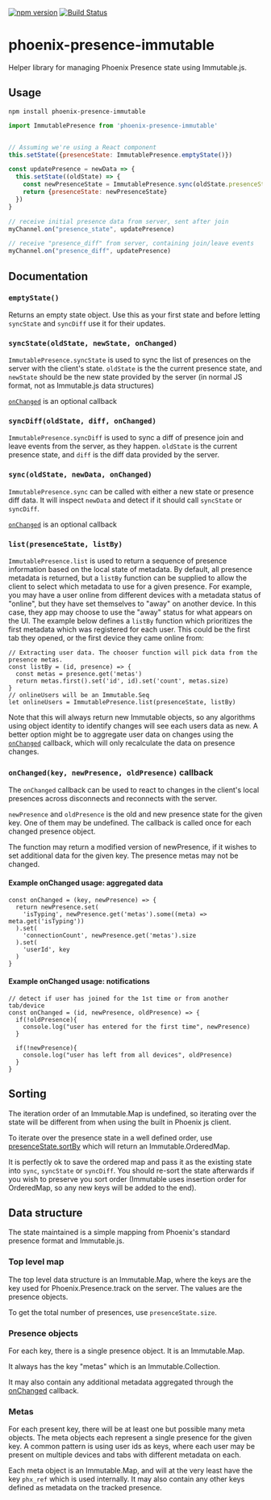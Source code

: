 [![npm version](https://badge.fury.io/js/phoenix-presence-immutable.svg)](https://badge.fury.io/js/phoenix-presence-immutable)
[![Build Status](https://travis-ci.org/alvinlindstam/phoenix-presence-immutable.svg?branch=master)](https://travis-ci.org/alvinlindstam/phoenix-presence-immutable)


# phoenix-presence-immutable

Helper library for managing Phoenix Presence state using Immutable.js.

## Usage

`npm install phoenix-presence-immutable`

```javascript
import ImmutablePresence from 'phoenix-presence-immutable'


// Assuming we're using a React component
this.setState({presenceState: ImmutablePresence.emptyState()})

const updatePresence = newData => {
  this.setState((oldState) => {
    const newPresenceState = ImmutablePresence.sync(oldState.presenceState, newData)
    return {presenceState: newPresenceState}
  })
}

// receive initial presence data from server, sent after join
myChannel.on("presence_state", updatePresence)

// receive "presence_diff" from server, containing join/leave events
myChannel.on("presence_diff", updatePresence)
```

## Documentation

### `emptyState()`
Returns an empty state object. Use this as your first state and before letting
`syncState` and `syncDiff` use it for their updates.

### `syncState(oldState, newState, onChanged)`
`ImmutablePresence.syncState` is used to sync the list of presences on the server
with the client's state. `oldState` is the the current presence state, and `newState`
should be the new state provided by the server (in normal JS format, not as Immutable.js 
data structures)

[`onChanged`](#onChanged) is an optional callback

### `syncDiff(oldState, diff, onChanged)`
`ImmutablePresence.syncDiff` is used to sync a diff of presence join and leave
events from the server, as they happen. `oldState` is the current presence state, and
`diff` is the diff data provided by the server.

### `sync(oldState, newData, onChanged)`
`ImmutablePresence.sync` can be called with either a new state or presence diff data.
It will inspect `newData` and detect if it should call `syncState` or `syncDiff`.

[`onChanged`](#onChanged) is an optional callback

### `list(presenceState, listBy)`
`ImmutablePresence.list` is used to return a sequence of presence information
based on the local state of metadata. By default, all presence
metadata is returned, but a `listBy` function can be supplied to
allow the client to select which metadata to use for a given presence.
For example, you may have a user online from different devices with
a metadata status of "online", but they have set themselves to "away"
on another device. In this case, they app may choose to use the "away"
status for what appears on the UI. The example below defines a `listBy`
function which prioritizes the first metadata which was registered for
each user. This could be the first tab they opened, or the first device
they came online from:

    // Extracting user data. The chooser function will pick data from the presence metas. 
    const listBy = (id, presence) => {
      const metas = presence.get('metas')
      return metas.first().set('id', id).set('count', metas.size)
    }
    // onlineUsers will be an Immutable.Seq
    let onlineUsers = ImmutablePresence.list(presenceState, listBy)

Note that this will always return new Immutable objects, so any algorithms
using object identity to identify changes will see each users data as new.
A better option might be to aggregate user data on changes using the
[`onChanged`](#onChanged) callback, which will only recalculate the data 
on presence changes.

### <a name="onChanged"></a>`onChanged(key, newPresence, oldPresence)` callback
The `onChanged` callback can be used to react to changes in the client's local
presences across disconnects and reconnects with the server.

`newPresence` and `oldPresence` is the old and new presence state for the given
key. One of them may be undefined. The callback is called once for each changed
presence object.

The function may return a modified version of newPresence, if it wishes to set
additional data for the given key. The presence metas may not be changed.

#### Example onChanged usage: aggregated data
```
const onChanged = (key, newPresence) => {
  return newPresence.set(
    'isTyping', newPresence.get('metas').some((meta) => meta.get('isTyping'))
  ).set(
    'connectionCount', newPresence.get('metas').size
  ).set(
    'userId', key
  )
}   
```

#### Example onChanged usage: notifications
```
// detect if user has joined for the 1st time or from another tab/device
const onChanged = (id, newPresence, oldPresence) => {
  if(!oldPresence){
    console.log("user has entered for the first time", newPresence)
  }
  
  if(!newPresence){
    console.log("user has left from all devices", oldPresence)
  } 
}   
```

## Sorting

The iteration order of an Immutable.Map is undefined, so iterating over the 
state will be different from when using the built in Phoenix js client.

To iterate over the presence state in a well defined order, use
[presenceState.sortBy](https://facebook.github.io/immutable-js/docs/#/Map/sortBy)
which will return an Immutable.OrderedMap.

It is perfectly ok to save the ordered map and pass it as the existing state 
into `sync`, `syncState` or `syncDiff`. You should re-sort the state afterwards
if you wish to preserve you sort order (Immutable uses insertion order for OrderedMap,
so any new keys will be added to the end). 

## Data structure

The state maintained is a simple mapping from Phoenix's standard presence format
and Immutable.js.

### Top level map
The top level data structure is an Immutable.Map, where the keys are the key used for
Phoenix.Presence.track on the server. The values are the presence objects.

To get the total number of presences, use `presenceState.size`.

### Presence objects
For each key, there is a single presence object. It is an Immutable.Map.

It always has the key "metas" which is an Immutable.Collection.

It may also contain any additional metadata aggregated through the
[onChanged](#onChanged) callback.

### Metas
For each present key, there will be at least one but possible many meta objects.
The meta objects each represent a single presence for the given key. A common 
pattern is using user ids as keys, where each user may be present on multiple
devices and tabs with different metadata on each.

Each meta object is an Immutable.Map, and will at the very least have the key
`phx_ref` which is used internally. It may also contain any other keys defined
as metadata on the tracked presence.
